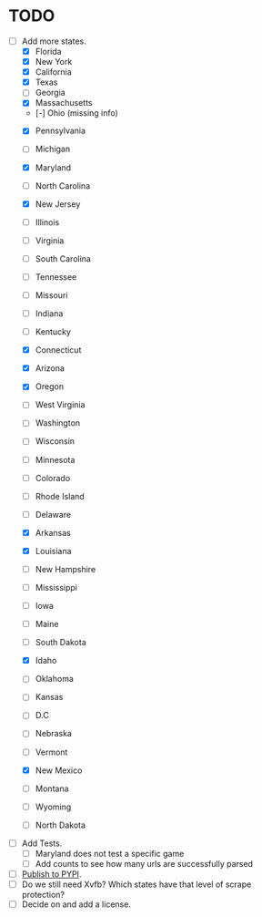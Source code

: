 # TODO

- [ ] Add more states.
  - [x] Florida
  - [x] New York
  - [x] California
  - [x] Texas
  - [ ] Georgia
  - [x] Massachusetts
  - [-] Ohio (missing info)
  - [x] Pennsylvania
  - [ ] Michigan
  - [x] Maryland
  - [ ] North Carolina
  - [x] New Jersey
  - [ ] Illinois
  - [ ] Virginia
  - [ ] South Carolina
  - [ ] Tennessee
  - [ ] Missouri
  - [ ] Indiana
  - [ ] Kentucky
  - [x] Connecticut
  - [x] Arizona
  - [x] Oregon
  - [ ] West Virginia
  - [ ] Washington
  - [ ] Wisconsin
  - [ ] Minnesota
  - [ ] Colorado
  - [ ] Rhode Island
  - [ ] Delaware
  - [x] Arkansas
  - [x] Louisiana
  - [ ] New Hampshire
  - [ ] Mississippi
  - [ ] Iowa
  - [ ] Maine
  - [ ] South Dakota
  - [x] Idaho
  - [ ] Oklahoma
  - [ ] Kansas
  - [ ] D.C
  - [ ] Nebraska
  - [ ] Vermont
  - [x] New Mexico
  - [ ] Montana
  - [ ] Wyoming
  - [ ] North Dakota


- [ ] Add Tests.
  - [ ] Maryland does not test a specific game
  - [ ] Add counts to see how many urls are successfully parsed
- [ ] [Publish to PYPI](https://packaging.python.org/en/latest/tutorials/packaging-projects/).
- [ ] Do we still need Xvfb? Which states have that level of scrape protection?
- [ ] Decide on and add a license.
